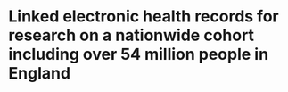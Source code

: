 # Linked electronic health records for research on a nationwide cohort including over 54 million people in England

